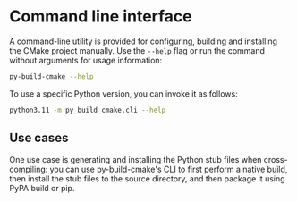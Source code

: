 
# Command line interface

A command-line utility is provided for configuring, building and installing the
CMake project manually. Use the `--help` flag or run the command without
arguments for usage information:
```sh
py-build-cmake --help
```

To use a specific Python version, you can invoke it as follows:
```sh
python3.11 -m py_build_cmake.cli --help
```

## Use cases

One use case is generating and installing the Python stub files when
cross-compiling: you can use py-build-cmake's CLI to first perform a native
build, then install the stub files to the source directory, and then package
it using PyPA build or pip.
